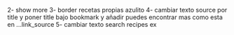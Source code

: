 2- show more
3- border recetas propias azulito
4- cambiar texto source por title y poner title bajo bookmark y añadir puedes encontrar mas como esta en ...link_source
5- cambiar texto search recipes ex